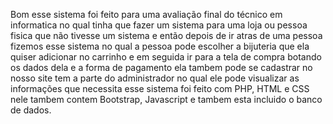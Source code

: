 Bom esse sistema foi feito para uma avaliação final do técnico em informatica no qual tinha que fazer um sistema para uma loja ou pessoa fisica que não tivesse um sistema e então depois de ir atras de uma pessoa fizemos esse sistema no qual a pessoa pode escolher a bijuteria que ela quiser adicionar no carrinho e em seguida ir para a tela de compra botando os dados dela e a forma de pagamento ela tambem pode se cadastrar no nosso site tem a parte do administrador no qual ele pode visualizar as informações que necessita esse sistema foi feito com PHP, HTML e CSS nele tambem contem Bootstrap, Javascript e tambem esta incluido o banco de dados.
